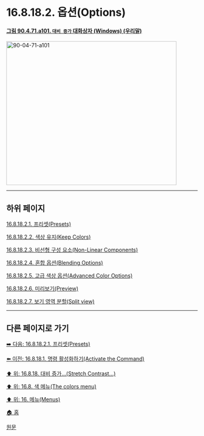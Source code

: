 # 16.8.18.2. 옵션(Options)

<a id="90-04-71-a101"></a>

#### [그림 90.4.71.a101. `대비 증가` 대화상자 (Windows) (우리말)](./90-04-0071-stretch_contrast.md#90-04-71-a101)
<img width="448" height="379" alt="90-04-71-a101" src="https://github.com/user-attachments/assets/fb82fae1-86a8-4e31-bd67-4bdc36fc2ae2" />

***

## 하위 페이지

[16.8.18.2.1. 프리셋(Presets)](./16-08-18-02-01-presets.md)

[16.8.18.2.2. 색상 유지(Keep Colors)](./16-08-18-02-02-keep_colors.md)

[16.8.18.2.3. 비선형 구성 요소(Non-Linear Components)](./16-08-18-02-03-non_linear_components.md)

[16.8.18.2.4. 혼합 옵션(Blending Options)](./16-08-18-02-04-blending_options.md)

[16.8.18.2.5. 고급 색상 옵션(Advanced Color Options)](./16-08-18-02-05-advanced_color_options.md)

[16.8.18.2.6. 미리보기(Preview)](./16-08-18-02-06-preview.md)

[16.8.18.2.7. 보기 영역 분할(Split view)](./16-08-18-02-07-split_view.md)

***

## 다른 페이지로 가기

[➡️ 다음: 16.8.18.2.1. 프리셋(Presets)](./16-08-18-02-01-presets.md)

[⬅️ 이전: 16.8.18.1. 명령 활성화하기(Activate the Command)](./16-08-18-01-activate_the_command.md)

[⬆️ 위: 16.8.18. 대비 증가…(Stretch Contrast…)](./16-08-18-00-stretch-contrast.md)

[⬆️ 위: 16.8. 색 메뉴(The colors menu)](./16-08-00-the-colors-menu.md)

[⬆️ 위: 16. 메뉴(Menus)](./16-00-menus.md)

[🏠 홈](./00-home.md)

[원문](https://docs.gimp.org/2.10/ko/gimp-filter-stretch-contrast.html#idm31837)